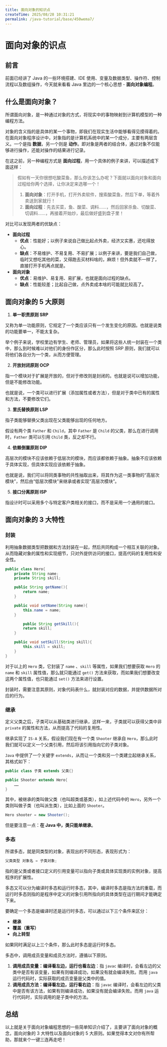```yaml
---
title: 面向对象的知识点
createTime: 2025/08/28 10:31:21
permalink: /java-tutorial/base/450wema7/
---
```



# 面向对象的识点


## 前言

前面已经讲了 Java 的一些环境搭建、IDE 使用、变量及数据类型、操作符、控制流程以及数组操作，今天就来看看 Java 里边的一个核心思想 - **面向对象编程**。

## 什么是面向对象？

所谓面向对象，是一种通过对象的方式，将现实中的事物映射到计算机模型的一种编程方法。

对象的含义指的是具体的某一个事物，即我们在现实生活中能够看得见摸得着的。在面向对象程序设计中，对象指的是计算机系统中的某一个成分，主要有两层含义。一个是指 **数据**，另一个则是 **动作**。即对象是两者的结合体，通过对象不仅能够进行操作，还能对操作的结果进行记录。

在这之前，另一种编程方式是 **面向过程**，用一个具体的例子来讲，可以描述成下面这样：

> 假如有一天你很想吃酸菜鱼，那么你该怎么办呢？下面就以面向对象和面向过程给你两个选择，让你决定来选哪一个！
>
> 1.  **面向对象**：打开手机，打开外卖软件，搜索酸菜鱼，然后下单，等着外卖送到家就行！
> 2.  **面向过程**：先去买菜，鱼、酸菜、调料……，然后回家杀鱼、切酸菜、切调料……，再接着开始炒，最后做好盛到盘子里！

对比可以发现两者的优缺点：

- **面向过程**
  - **优点**：性能好；以例子来说自己做比起点外卖，经济又实惠，还吃得放心。
  - **缺点**：不易维护、不易复用、不易扩展；以例子来讲，要是我们自己做，临时又想吃其他的菜，又得跑去买材料啥的，麻烦！但外卖就不一样了，直接打开手机再点就是。
- **面向对象**
  - **优点**：易维护、易复用、易扩展，也就是面向过程的缺点。
  - **缺点**：性能较差；比起自己做，点外卖成本啥的可能就比较高了。

## 面向对象的 5 大原则

1.  **单一职责原则 SRP**

又称为单一功能原则，它规定了一个类应该只有一个发生变化的原因。也就是说类的功能要单一，不能太复杂。

举个例子来说，学校里边有学生、老师、管理员，如果将这些人统一封装在一个类中，那么到时候难以对他们的身份作区分，那么此时按照 SRP 原则，我们就可以将他们各自分为一个类，从而方便管理。

2.  **开放封闭原则 OCP**

指一个模块对于扩展是开放的，但对于修改则是封闭的。也就是说可以增加功能，但是不能修改功能。

也就是说，一个类可以进行扩展（添加属性或者方法），但是对于类中已有的属性和方法，不要修改它们。

3.  **里氏替换原则 LSP**

指子类能够替换父类出现在父类能够出现的任何地方。

假设有两个类 `Father` 和 `Child`，其中 `Father` 是 `Child` 的父类，那么在进行调用时，`Father` 类可以引用 `Child` 类，反之却不行。

4.  **依赖倒置原则 DIP**

高层次的模块不应该依赖于低层次的模块，而应该都依赖于抽象。抽象不应该依赖于具体实现，但具体实现应该依赖于抽象。

也就是说，我们可以将同类事物的共性抽取出来，将其作为这一类事物的“高层次模块”，然后由“低层次模块”来继承或者实现“高层次模块”。

5.  **接口分离原则 ISP**

指设计时可以采用多个与特定客户类相关的接口，而不是采用一个通用的接口。

## 面向对象的 3 大特性

### 封装

利用抽象数据类型把数据和方法封装在一起，然后共同构成一个相互关联的对象。从而隐藏对象的属性和实现细节，只对外提供访问的接口，提高代码的复用性和安全性。

```java
public class Hero{
    private String name;
    private String skill;

    public String getName(){
        return name;
    }

    public void setName(String name){
        this.name = name;
    }

        public String getSkill(){
        return skill;
    }

    public void setSkill(String skill){
        this.skill = skill;
    }
}
```

对于以上的 `Hero` 类，它封装了 `name` 、`skill` 等属性，如果我们想要获取 `Hero` 的 `name` 和 `skill` 属性值，那么就只能通过 `get()` 方法来获取，而如果我们想要改变这两个属性值，也只能通过 `set()` 方法来进行设置。

封装时，需要注意其原则，对象代码表什么，就封装对应的数据，并提供数据所对应的行为。

### 继承

定义父类之后，子类可以从基础类进行继承，这样一来，子类就可以获得父类中非 `private` 的属性和方法，从而提高了代码的复用性。

继承实现了 `IS-A` 关系，假设我们现在有一个类 `Shooter` 继承自 `Hero`，那么此时我们就可以定义一个父类引用，然后将该引用指向它的子类对象。

`Java` 中提供了一个关键字 `extends`，从而让一个类和另一个类建立起继承关系，其格式如下：

```java
public class 子类 extends 父类{}
```

```java
public Shooter extends Hero{
    ……
}
```

其中，被继承的类叫做父类（也叫超类或基类），如上述代码中的 `Hero`，另外一个类则叫做子类（也叫派生类），比如上面的 `Shooter`。

```java
Hero shooter = new Shooter();
```

但是要注意一点：**在 Java 中，类只能单继承**。

### 多态

所谓多态，就是同类型的对象，表现出的不同形态，表现形式为：

```java
父类类型 对象名 = 子类对象;
```

指的是父类或者接口定义的引用变量可以指向子类或具体实现类的实例对象，提高程序的扩展性。

多态又可以分为编译时多态和运行时多态，其中，编译时多态是指方法的重载，而运行时多态则指的是程序中定义的对象引用所指向的具体类型在运行期间才能确定下来。

要确定一个多态是编译时还是运行时多态，可以通过以下三个条件来区分：

- **继承**
- **覆盖（重写）**
- **向上转型**

如果同时满足以上三个条件，那么此时多态是运行时多态。

多态中，调用成员变量和成员方法时，遵循以下原则。

1.  **调用成员变量：编译看左边，运行也看左边**：指 `javac`  编译时，会看左边的父类中是否有该变量，如果有则编译成功，如果没有就会编译失败。而用 `java`  运行代码时，实际获取的成员变量是父类中的值。
2.  **调用成员方法：编译看左边，运行看右边**：指 `javac` 编译时，会看左边的父类中是否有该方法，如果有则编译成功，如果没有就会编译失败。而用 `java` 运行代码时，实际调用的是子类中的方法。

## 总结

以上就是关于面向对象编程思想的一些简单知识介绍了，主要讲了面向对象的概念，面向对象的 3 大特性以及面向对象的 5 大原则。如果觉得本文对你有所帮助，那就来个一键三连再走吧！

